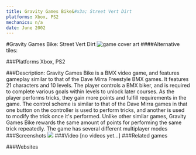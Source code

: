 ```yaml
---
title: Gravity Games Bike&#x3a; Street Vert Dirt
platforms: Xbox, PS2
mechanics: n/a
date: June 2002
---
```

#Gravity Games Bike: Street Vert Dirt
![game cover art](//images.igdb.com/igdb/image/upload/t_cover_big/u0rvt27xrykgaejhsstr.jpg "Logo Title Text 1")
####Alternative tiles:

###Platforms
Xbox, PS2

###Description:
Gravity Games Bike is a BMX video game, and features gameplay similar to that of the Dave Mirra Freestyle BMX games. It features 21 characters and 10 levels. The player controls a BMX biker, and is required to complete various goals within levels to unlock later courses. As the player performs tricks, they gain more points and fulfill requirements in the game. The control scheme is similar to that of the Dave Mirra games in that one button on the controller is used to perform tricks, and another is used to modify the trick once it's performed. Unlike other similar games, Gravity Games Bike rewards the same amount of points for performing the same trick repeatedly. The game has several different multiplayer modes
###Screenshots
<a target="_blank" href="//images.igdb.com/igdb/image/upload/t_cover_big/oiolijv2cnjhs7au8pcz.jpg"><img src="//images.igdb.com/igdb/image/upload/t_thumb/oiolijv2cnjhs7au8pcz.jpg"/></a>
###Video
[no videos yet...]
###Related games

###Websites

